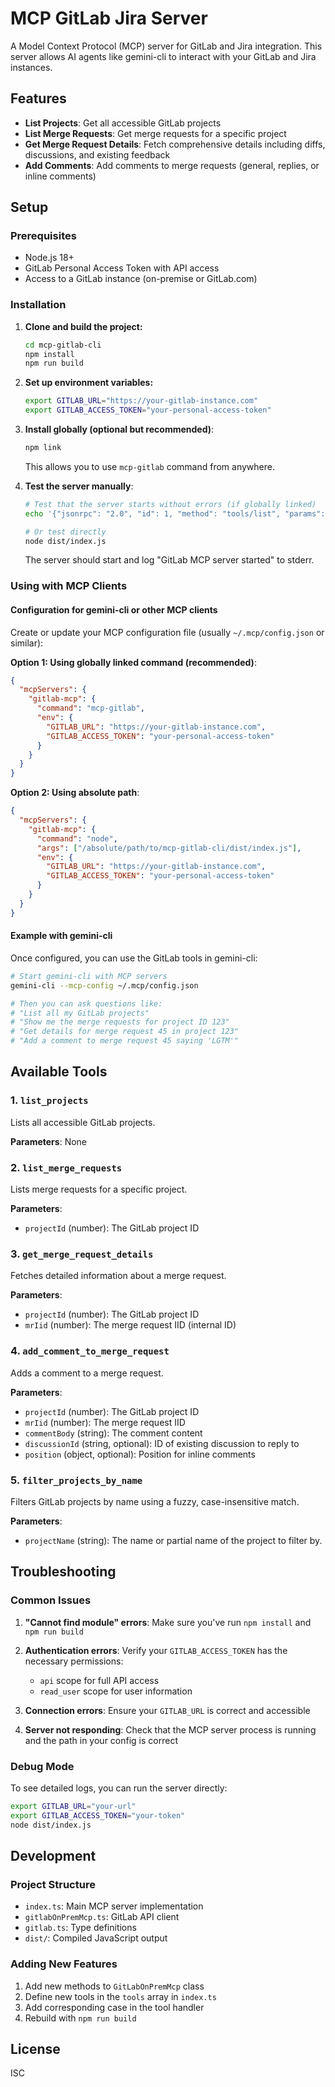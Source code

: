 # MCP GitLab Jira Server

A Model Context Protocol (MCP) server for GitLab and Jira integration. This server allows AI agents like gemini-cli to interact with your GitLab and Jira instances.

## Features

- **List Projects**: Get all accessible GitLab projects
- **List Merge Requests**: Get merge requests for a specific project
- **Get Merge Request Details**: Fetch comprehensive details including diffs, discussions, and existing feedback
- **Add Comments**: Add comments to merge requests (general, replies, or inline comments)

## Setup

### Prerequisites

- Node.js 18+ 
- GitLab Personal Access Token with API access
- Access to a GitLab instance (on-premise or GitLab.com)

### Installation

1. **Clone and build the project:**
   ```bash
   cd mcp-gitlab-cli
   npm install
   npm run build
   ```

2. **Set up environment variables:**
   ```bash
   export GITLAB_URL="https://your-gitlab-instance.com"
   export GITLAB_ACCESS_TOKEN="your-personal-access-token"
   ```

3. **Install globally (optional but recommended)**:
   ```bash
   npm link
   ```
   This allows you to use `mcp-gitlab` command from anywhere.

4. **Test the server manually**:
   ```bash
   # Test that the server starts without errors (if globally linked)
   echo '{"jsonrpc": "2.0", "id": 1, "method": "tools/list", "params": {}}' | mcp-gitlab
   
   # Or test directly
   node dist/index.js
   ```
   The server should start and log "GitLab MCP server started" to stderr.

### Using with MCP Clients

#### Configuration for gemini-cli or other MCP clients

Create or update your MCP configuration file (usually `~/.mcp/config.json` or similar):

**Option 1: Using globally linked command (recommended)**:
```json
{
  "mcpServers": {
    "gitlab-mcp": {
      "command": "mcp-gitlab",
      "env": {
        "GITLAB_URL": "https://your-gitlab-instance.com",
        "GITLAB_ACCESS_TOKEN": "your-personal-access-token"
      }
    }
  }
}
```

**Option 2: Using absolute path**:
```json
{
  "mcpServers": {
    "gitlab-mcp": {
      "command": "node",
      "args": ["/absolute/path/to/mcp-gitlab-cli/dist/index.js"],
      "env": {
        "GITLAB_URL": "https://your-gitlab-instance.com",
        "GITLAB_ACCESS_TOKEN": "your-personal-access-token"
      }
    }
  }
}
```

#### Example with gemini-cli

Once configured, you can use the GitLab tools in gemini-cli:

```bash
# Start gemini-cli with MCP servers
gemini-cli --mcp-config ~/.mcp/config.json

# Then you can ask questions like:
# "List all my GitLab projects"
# "Show me the merge requests for project ID 123"
# "Get details for merge request 45 in project 123"
# "Add a comment to merge request 45 saying 'LGTM'"
```

## Available Tools

### 1. `list_projects`
Lists all accessible GitLab projects.

**Parameters**: None

### 2. `list_merge_requests`
Lists merge requests for a specific project.

**Parameters**:
- `projectId` (number): The GitLab project ID

### 3. `get_merge_request_details`
Fetches detailed information about a merge request.

**Parameters**:
- `projectId` (number): The GitLab project ID
- `mrIid` (number): The merge request IID (internal ID)

### 4. `add_comment_to_merge_request`
Adds a comment to a merge request.

**Parameters**:
- `projectId` (number): The GitLab project ID
- `mrIid` (number): The merge request IID
- `commentBody` (string): The comment content
- `discussionId` (string, optional): ID of existing discussion to reply to
- `position` (object, optional): Position for inline comments

### 5. `filter_projects_by_name`
Filters GitLab projects by name using a fuzzy, case-insensitive match.

**Parameters**:
- `projectName` (string): The name or partial name of the project to filter by.

## Troubleshooting

### Common Issues

1. **"Cannot find module" errors**: Make sure you've run `npm install` and `npm run build`

2. **Authentication errors**: Verify your `GITLAB_ACCESS_TOKEN` has the necessary permissions:
   - `api` scope for full API access
   - `read_user` scope for user information

3. **Connection errors**: Ensure your `GITLAB_URL` is correct and accessible

4. **Server not responding**: Check that the MCP server process is running and the path in your config is correct

### Debug Mode

To see detailed logs, you can run the server directly:

```bash
export GITLAB_URL="your-url"
export GITLAB_ACCESS_TOKEN="your-token"
node dist/index.js
```

## Development

### Project Structure

- `index.ts`: Main MCP server implementation
- `gitlabOnPremMcp.ts`: GitLab API client
- `gitlab.ts`: Type definitions
- `dist/`: Compiled JavaScript output

### Adding New Features

1. Add new methods to `GitLabOnPremMcp` class
2. Define new tools in the `tools` array in `index.ts`
3. Add corresponding case in the tool handler
4. Rebuild with `npm run build`

## License

ISC
